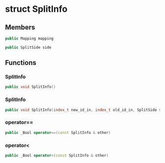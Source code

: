 # struct SplitInfo


## Members

```cpp
public Mapping mapping
```

```cpp
public SplitSide side
```



## Functions

### SplitInfo

```cpp
public void SplitInfo()
```


### SplitInfo

```cpp
public void SplitInfo(index_t new_id_in, index_t old_id_in, SplitSide side_in)
```


### operator==

```cpp
public _Bool operator==(const SplitInfo & other)
```


### operator<

```cpp
public _Bool operator<(const SplitInfo & other)
```




